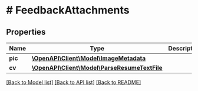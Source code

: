 # # FeedbackAttachments

## Properties

Name | Type | Description | Notes
------------ | ------------- | ------------- | -------------
**pic** | [**\OpenAPI\Client\Model\ImageMetadata**](ImageMetadata.md) |  | [optional]
**cv** | [**\OpenAPI\Client\Model\ParseResumeTextFile**](ParseResumeTextFile.md) |  | [optional]

[[Back to Model list]](../../README.md#models) [[Back to API list]](../../README.md#endpoints) [[Back to README]](../../README.md)
